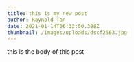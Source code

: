 ```yaml
---
title: this is my new post
author: Raynold Tan
date: 2021-01-14T06:33:50.388Z
thumbnail: /images/uploads/dscf2563.jpg
---
```

this is the body of this post